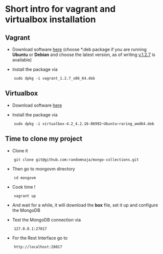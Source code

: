Short intro for vagrant and virtualbox installation
========================

## Vagrant 

* Download software [here](http://downloads.vagrantup.com/) (choose *.deb package if you are running __Ubuntu__ or __Debian__ and choose the latest version, as of writing [v.1.2.7](http://downloads.vagrantup.com/tags/v1.2.7) is available)

* Install the package via

```Shell
    sudo dpkg -i vagrant_1.2.7_x86_64.deb
```

## Virtualbox

* Download software [here](https://www.virtualbox.org/wiki/Linux_Downloads)

* Install the package via

```Shell
    sudo dpkg -i virtualbox-4.2_4.2.16-86992~Ubuntu~raring_amd64.deb 
```

## Time to clone my project

* Clone it

```Shell
    git clone git@github.com:randomnaja/mongo-collections.git
```


* Then go to mongovm directory

```Shell
    cd mongovm
```

* Cook time !

```Shell
    vagrant up
```

* And wait for a while, it will download the __box__ file, set it up and configure the MongoDB

* Test the MongoDB connection via 

```
    127.0.0.1:27017
```

* For the Rest Interface go to

```
    http://localhost:28017
```

